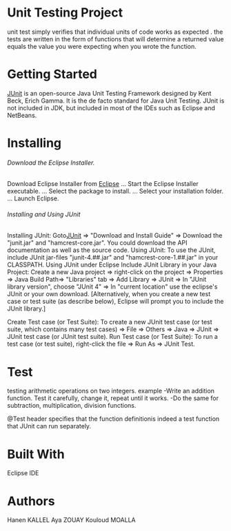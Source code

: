 # Unit Testing Project

unit test simply verifies that individual units of code works as expected .
the tests are written in the form of functions that will determine a returned value equals
the value you were expecting when you wrote the function.
# Getting Started

[JUnit](http://junit.org/) is an open-source Java Unit Testing Framework designed by Kent Beck, Erich Gamma. 
It is the de facto standard for Java Unit Testing.
JUnit is not included in JDK, but included in most of the IDEs such as Eclipse and NetBeans.

# Installing

###### Download the Eclipse Installer.
Download Eclipse Installer from [Eclipse](http://www.eclipse.org/downloads) ...
Start the Eclipse Installer executable. ...
Select the package to install. ...
Select your installation folder. ...
Launch Eclipse.

###### Installing and Using JUnit

Installing JUnit: Goto[JUnit](http://junit.org/) ⇒ "Download and Install Guide" ⇒ Download the "junit.jar" and "hamcrest-core.jar". 
You could download the API documentation as well as the source code.
Using JUnit: To use the JUnit, include JUnit jar-files "junit-4.##.jar" and "hamcrest-core-1.##.jar" in your CLASSPATH.
Using JUnit under Eclipse
Include JUnit Library in your Java Project:
Create a new Java project ⇒ right-click on the project ⇒ Properties ⇒ Java Build Path⇒
"Libraries" tab ⇒ Add Library ⇒ JUnit ⇒ In "JUnit library version", choose "JUnit 4" ⇒
In "current location" use the eclipse's JUnit or your own download. 
[Alternatively, when you create a new test case or test suite (as describe below), Eclipse will prompt you to include the JUnit library.]

Create Test case (or Test Suite): To create a new JUnit test case (or test suite, which contains many test cases)
⇒ File ⇒ Others ⇒ Java ⇒ JUnit ⇒ JUnit test case (or JUnit test suite).
Run Test case (or Test Suite): To run a test case (or test suite), right-click the file ⇒ Run As ⇒ JUnit Test.

# Test

testing arithmetic operations on two integers.
example
-Write an addition function. Test it carefully, change it, repeat until it works.
-Do the same for subtraction, multiplication, division functions.

 @Test header specifies that the function definitionis indeed a test function that JUnit can run separately.
 
# Built With
 
Eclipse IDE

# Authors

Hanen KALLEL
Aya ZOUAY
Kouloud MOALLA


 

